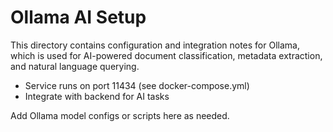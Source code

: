 # Ollama AI Setup

This directory contains configuration and integration notes for Ollama, which is used for AI-powered document classification, metadata extraction, and natural language querying.

- Service runs on port 11434 (see docker-compose.yml)
- Integrate with backend for AI tasks

Add Ollama model configs or scripts here as needed.
